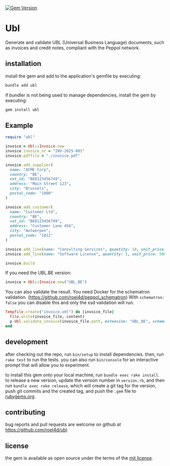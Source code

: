 [![Gem Version](https://badge.fury.io/rb/ubl.svg)](https://badge.fury.io/rb/ubl)

# Ubl

Generate and validate UBL (Universal Business Language) documents, such as invoices and credit notes, compliant with the Peppol network.

## installation

install the gem and add to the application's gemfile by executing:

```bash
bundle add ubl
```

if bundler is not being used to manage dependencies, install the gem by executing:

```bash
gem install ubl
```

## Example

```ruby
require "ubl"

invoice = Ubl::Invoice.new
invoice.invoice_nr = "INV-2025-001"
invoice.pdffile = "./invoice.pdf"

invoice.add_supplier(
  name: "ACME Corp",
  country: "BE",
  vat_id: "BE0123456749",
  address: "Main Street 123",
  city: "Brussels",
  postal_code: "1000"
)

invoice.add_customer(
  name: "Customer Ltd",
  country: "BE",
  vat_id: "BE0123456749",
  address: "Customer Lane 456",
  city: "Antwerpen",
  postal_code: "1012"
)

invoice.add_line(name: "Consulting Services", quantity: 10, unit_price: 100.0, tax_rate: 21.0)
invoice.add_line(name: "Software License", quantity: 1, unit_price: 500.0, tax_rate: 21.0)

invoice.build
```

If you need the UBL.BE version:
```ruby
invoice = Ubl::Invoice.new("UBL_BE")
```

You can also validate the result. 
You need Docker for the schematron validation. (https://github.com/roel4d/peppol_schematron)
With `schematron: false` you can disable this and only the xsd validation will run.
```ruby
Tempfile.create("invoice.xml") do |invoice_file|
  File.write(invoice_file, content)
  p Ubl.validate_invoice(invoice_file.path, extension: "UBL_BE", schematron: true)
end
```

## development

after checking out the repo, run `bin/setup` to install dependencies. then, run `rake test` to run the tests. you can also run `bin/console` for an interactive prompt that will allow you to experiment.

to install this gem onto your local machine, run `bundle exec rake install`. to release a new version, update the version number in `version.rb`, and then run `bundle exec rake release`, which will create a git tag for the version, push git commits and the created tag, and push the `.gem` file to [rubygems.org](https://rubygems.org).

## contributing

bug reports and pull requests are welcome on github at https://github.com/roel4d/ubl.

## license

the gem is available as open source under the terms of the [mit license](https://opensource.org/licenses/mit).
